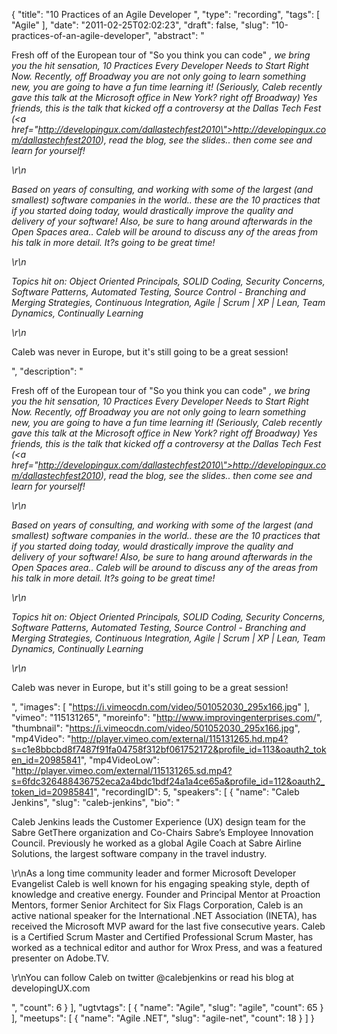 {
  "title": "10 Practices of an Agile Developer ",
  "type": "recording",
  "tags": [
    "Agile"
  ],
  "date": "2011-02-25T02:02:23",
  "draft": false,
  "slug": "10-practices-of-an-agile-developer",
  "abstract": "<p>Fresh off of the European tour of \"So you think you can code\" *, we bring you the hit sensation, 10 Practices Every Developer Needs to Start Right Now. Recently, off Broadway you are not only going to learn something new, you are going to have a fun time learning it! (Seriously, Caleb recently gave this talk at the Microsoft office in New York? right off Broadway) Yes friends, this is the talk that kicked off a controversy at the Dallas Tech Fest (<a href=\"http://developingux.com/dallastechfest2010\">http://developingux.com/dallastechfest2010</a>), read the blog, see the slides.. then come see and learn for yourself!</p>\r\n<p>Based on years of consulting, and working with some of the largest (and smallest) software companies in the world.. these are the 10 practices that if you started doing today, would drastically improve the quality and delivery of your software! Also, be sure to hang around afterwards in the Open Spaces area.. Caleb will be around to discuss any of the areas from his talk in more detail. It?s going to be great time!</p>\r\n<p>Topics hit on: Object Oriented Principals, SOLID Coding, Security Concerns, Software Patterns, Automated Testing, Source Control - Branching and Merging Strategies, Continuous Integration, Agile | Scrum | XP | Lean, Team Dynamics, Continually Learning</p>\r\n<p>* Caleb was never in Europe, but it's still going to be a great session!</p>",
  "description": "<p>Fresh off of the European tour of \"So you think you can code\" *, we bring you the hit sensation, 10 Practices Every Developer Needs to Start Right Now. Recently, off Broadway you are not only going to learn something new, you are going to have a fun time learning it! (Seriously, Caleb recently gave this talk at the Microsoft office in New York? right off Broadway) Yes friends, this is the talk that kicked off a controversy at the Dallas Tech Fest (<a href=\"http://developingux.com/dallastechfest2010\">http://developingux.com/dallastechfest2010</a>), read the blog, see the slides.. then come see and learn for yourself!</p>\r\n<p>Based on years of consulting, and working with some of the largest (and smallest) software companies in the world.. these are the 10 practices that if you started doing today, would drastically improve the quality and delivery of your software! Also, be sure to hang around afterwards in the Open Spaces area.. Caleb will be around to discuss any of the areas from his talk in more detail. It?s going to be great time!</p>\r\n<p>Topics hit on: Object Oriented Principals, SOLID Coding, Security Concerns, Software Patterns, Automated Testing, Source Control - Branching and Merging Strategies, Continuous Integration, Agile | Scrum | XP | Lean, Team Dynamics, Continually Learning</p>\r\n<p>* Caleb was never in Europe, but it's still going to be a great session!</p>",
  "images": [
    "https://i.vimeocdn.com/video/501052030_295x166.jpg"
  ],
  "vimeo": "115131265",
  "moreinfo": "http://www.improvingenterprises.com/",
  "thumbnail": "https://i.vimeocdn.com/video/501052030_295x166.jpg",
  "mp4Video": "http://player.vimeo.com/external/115131265.hd.mp4?s=c1e8bbcbd8f7487f91fa04758f312bf061752172&profile_id=113&oauth2_token_id=20985841",
  "mp4VideoLow": "http://player.vimeo.com/external/115131265.sd.mp4?s=6fdc326488436752eca2a4bdc1bdf24a1a4ce65a&profile_id=112&oauth2_token_id=20985841",
  "recordingID": 5,
  "speakers": [
    {
      "name": "Caleb Jenkins",
      "slug": "caleb-jenkins",
      "bio": "<p>Caleb Jenkins leads the Customer Experience (UX) design team for the Sabre GetThere organization and Co-Chairs Sabre’s Employee Innovation Council. Previously he worked as a global Agile Coach at Sabre Airline Solutions, the largest software company in the travel industry.</p><p>\r\nAs a long time community leader and former Microsoft Developer Evangelist Caleb is well known for his engaging speaking style, depth of knowledge and creative energy. Founder and Principal Mentor at Proaction Mentors, former Senior Architect for Six Flags Corporation, Caleb is an active national speaker for the International .NET Association (INETA), has received the Microsoft MVP award for the last five consecutive years. Caleb is a Certified Scrum Master and Certified Professional Scrum Master, has worked as a technical editor and author for Wrox Press, and was a featured presenter on Adobe.TV.</p><p>\r\nYou can follow Caleb on twitter @calebjenkins or read his blog at developingUX.com</p>",
      "count": 6
    }
  ],
  "ugtvtags": [
    {
      "name": "Agile",
      "slug": "agile",
      "count": 65
    }
  ],
  "meetups": [
    {
      "name": "Agile .NET",
      "slug": "agile-net",
      "count": 18
    }
  ]
}